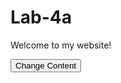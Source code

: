 # Lab-4a
<!DOCTYPE html>
<html lang="en">
<head>
  <meta charset="UTF-8">
  <meta name="viewport" content="width=device-width, initial-scale=1.0">
  <title>Change Paragraph Content</title>
</head>
<body>

<div id="myElement">
  <p>Welcome to my website!</p>
</div>

<button onclick="changeContent()">Change Content</button>

<script>
  function changeContent() {
    document.querySelector("#myElement p").innerText = "Hello there!";
  }
</script>

</body>
</html>
